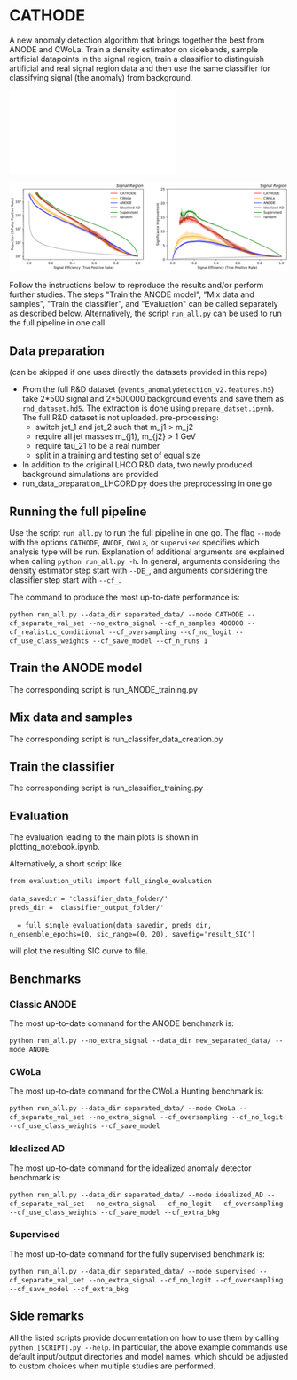 # CATHODE

A new anomaly detection algorithm that brings together the best from ANODE and CWoLa. Train a density estimator on sidebands, sample artificial datapoints in the signal region, train a classifier to distinguish artificial and real signal region data and then use the same classifier for classifying signal (the anomaly) from background.

![SB-SR](SB-SR.pdf)

![performance comparison](performance_comparison.png)

Follow the instructions below to reproduce the results and/or perform further studies. The steps "Train the ANODE model", "Mix data and samples", "Train the classifier", and "Evaluation" can be called separately as described below. Alternatively, the script `run_all.py` can be used to run the full pipeline in one call. 

## Data preparation

(can be skipped if one uses directly the datasets provided in this repo)

 * From the full R&D dataset (`events_anomalydetection_v2.features.h5`) take 2\*500 signal and
    2\*500000 background events and save them as `rnd_dataset.hd5`. The extraction is done using
    `prepare_datset.ipynb`. The full R&D dataset is not uploaded.
   pre-processing:
   * switch jet_1 and jet_2 such that m_j1 > m_j2
   * require all jet masses m_{j1}, m_{j2} > 1 GeV
   * require tau_21 to be a real number
   * split in a training and testing set of equal size
 * In addition to the original LHCO R&D data, two newly produced background simulations are provided
 * run_data_preparation_LHCORD.py does the preprocessing in one go

## Running the full pipeline

Use the script `run_all.py` to run the full pipeline in one go. The flag `--mode` with the options `CATHODE`, `ANODE`, `CWoLa`, or `supervised` specifies which analysis type will be run. Explanation of additional arguments are explained when calling `python run_all.py -h`. In general, arguments considering the density estimator step start with `--DE_`, and arguments considering the classifier step start with `--cf_`.

The command to produce the most up-to-date performance is:
```
python run_all.py --data_dir separated_data/ --mode CATHODE --cf_separate_val_set --no_extra_signal --cf_n_samples 400000 --cf_realistic_conditional --cf_oversampling --cf_no_logit --cf_use_class_weights --cf_save_model --cf_n_runs 1
```

## Train the ANODE model

The corresponding script is run_ANODE_training.py

## Mix data and samples

The corresponding script is run_classifer_data_creation.py

## Train the classifier

The corresponding script is run_classifier_training.py

## Evaluation

The evaluation leading to the main plots is shown in plotting_notebook.ipynb.

Alternatively, a short script like
```
from evaluation_utils import full_single_evaluation

data_savedir = 'classifier_data_folder/'
preds_dir = 'classifier_output_folder/'

_ = full_single_evaluation(data_savedir, preds_dir, n_ensemble_epochs=10, sic_range=(0, 20), savefig='result_SIC')
```

will plot the resulting SIC curve to file.


## Benchmarks

### Classic ANODE

The most up-to-date command for the ANODE benchmark is:
```
python run_all.py --no_extra_signal --data_dir new_separated_data/ --mode ANODE
```

### CWoLa

The most up-to-date command for the CWoLa Hunting benchmark is:
```
python run_all.py --data_dir separated_data/ --mode CWoLa --cf_separate_val_set --no_extra_signal --cf_oversampling --cf_no_logit --cf_use_class_weights --cf_save_model
```

### Idealized AD

The most up-to-date command for the idealized anomaly detector benchmark is:
```
python run_all.py --data_dir separated_data/ --mode idealized_AD --cf_separate_val_set --no_extra_signal --cf_no_logit --cf_oversampling --cf_use_class_weights --cf_save_model --cf_extra_bkg
```

### Supervised

The most up-to-date command for the fully supervised benchmark is:
```
python run_all.py --data_dir separated_data/ --mode supervised --cf_separate_val_set --no_extra_signal --cf_no_logit --cf_oversampling --cf_save_model --cf_extra_bkg
```

## Side remarks

All the listed scripts provide documentation on how to use them by calling `python [SCRIPT].py --help`. In particular, the above example commands use default input/output directories and model names, which should be adjusted to custom choices when multiple studies are performed.

